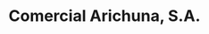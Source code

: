 ---
title: "Comercial Arichuna, S.A."
url: /ciudad-guayana-puerto-ordaz/comercial-arichuna-s-a/
shop: tienda de variedades
---